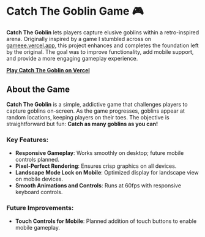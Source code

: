 # Catch The Goblin Game 🎮

**Catch The Goblin** lets players capture elusive goblins within a retro-inspired arena. Originally inspired by a game I stumbled across on [gameee.vercel.app](https://gameee.vercel.app), this project enhances and completes the foundation left by the original. The goal was to improve functionality, add mobile support, and provide a more engaging gameplay experience.

[**Play Catch The Goblin on Vercel**](https://catch-the-goblin.vercel.app/)

## About the Game
**Catch The Goblin** is a simple, addictive game that challenges players to capture goblins on-screen. As the game progresses, goblins appear at random locations, keeping players on their toes. The objective is straightforward but fun: **Catch as many goblins as you can!**

### Key Features:
- **Responsive Gameplay**: Works smoothly on desktop; future mobile controls planned.
- **Pixel-Perfect Rendering**: Ensures crisp graphics on all devices.
- **Landscape Mode Lock on Mobile**: Optimized display for landscape view on mobile devices.
- **Smooth Animations and Controls**: Runs at 60fps with responsive keyboard controls.

### Future Improvements:
- **Touch Controls for Mobile**: Planned addition of touch buttons to enable mobile gameplay.